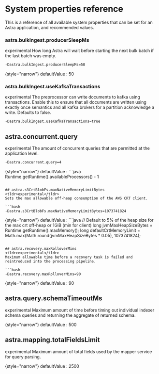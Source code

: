 # System properties reference

This is a reference of all available system properties that can be set for an Astra application, and recommended values.

### astra.bulkIngest.producerSleepMs
<tldr>experimental</tldr>
How long Astra will wait before starting the next bulk batch if the last batch was empty.

```bash
-Dastra.bulkIngest.producerSleepMs=50
```

{style="narrow"}
defaultValue
: 50

### astra.bulkIngest.useKafkaTransactions
<tldr>experimental</tldr>
The preprocessor can write documents to kafka using transactions.
Enable this to ensure that all documents are written using exactly once semantics 
and all kafka brokers for a partition acknowledge a write. Defaults to false.

```bash
-Dastra.bulkIngest.useKafkaTransactions=true
```

## astra.concurrent.query
<tldr>experimental</tldr>
The amount of concurrent queries that are permitted at the application level.

```bash
-Dastra.concurrent.query=4
```

{style="narrow"}
defaultValue
: ```java
Runtime.getRuntime().availableProcessors() - 1
```

## astra.s3CrtBlobFs.maxNativeMemoryLimitBytes
<tldr>experimental</tldr>
Sets the max allowable off-heap consumption of the AWS CRT client.

```bash
-Dastra.s3CrtBlobFs.maxNativeMemoryLimitBytes=1073741824
```

{style="narrow"}
defaultValue
: ```java
// Default to 5% of the heap size for the max crt off-heap or 1GiB (min for client)
long jvmMaxHeapSizeBytes = Runtime.getRuntime().maxMemory();
long defaultCrtMemoryLimit = Math.max(Math.round(jvmMaxHeapSizeBytes * 0.05), 1073741824);
```

## astra.recovery.maxRolloverMins
<tldr>experimental</tldr>
Maximum allowable time before a recovery task is failed and reintroduced into the processing pipeline. 

```bash
-Dastra.recovery.maxRolloverMins=90
```

{style="narrow"}
defaultValue
: 90

## astra.query.schemaTimeoutMs
<tldr>experimental</tldr>
Maximum amount of time before timing out individual indexer schema queries and returning the aggregate of returned 
schema.

{style="narrow"}
defaultValue
: 500


## astra.mapping.totalFieldsLimit
<tldr>experimental</tldr>
Maximum amount of total fields used by the mapper service for query parsing.

{style="narrow"}
defaultValue
: 2500
